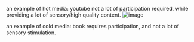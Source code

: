 an example of hot media: youtube
not a lot of participation required, while providing a lot of sensory/high quality content.  ![image](https://github.com/janickite/idea-120-responses.md/assets/155846772/44937413-43cb-43df-a511-239a57aceb9d)

an example of cold media: book
requires participation, and not a lot of sensory stimulation.       
